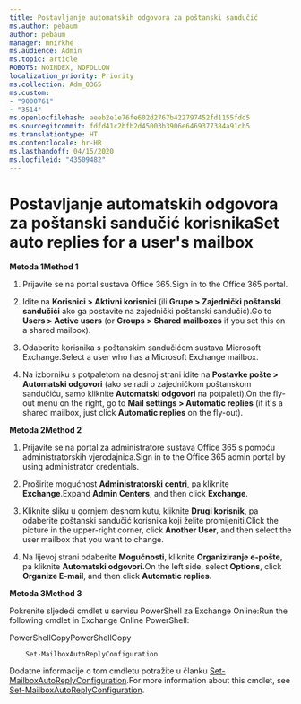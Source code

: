```yaml
---
title: Postavljanje automatskih odgovora za poštanski sandučić
ms.author: pebaum
author: pebaum
manager: mnirkhe
ms.audience: Admin
ms.topic: article
ROBOTS: NOINDEX, NOFOLLOW
localization_priority: Priority
ms.collection: Adm_O365
ms.custom:
- "9000761"
- "3514"
ms.openlocfilehash: aeeb2e1e76fe602d2767b422797452fd1155fdd5
ms.sourcegitcommit: fdfd41c2bfb2d45003b3906e6469377384a91cb5
ms.translationtype: HT
ms.contentlocale: hr-HR
ms.lasthandoff: 04/15/2020
ms.locfileid: "43509482"
---
```

# <a name="set-auto-replies-for-a-users-mailbox"></a><span data-ttu-id="a3222-102">Postavljanje automatskih odgovora za poštanski sandučić korisnika</span><span class="sxs-lookup"><span data-stu-id="a3222-102">Set auto replies for a user's mailbox</span></span>

<span data-ttu-id="a3222-103">**Metoda 1**</span><span class="sxs-lookup"><span data-stu-id="a3222-103">**Method 1**</span></span>

1. <span data-ttu-id="a3222-104">Prijavite se na portal sustava Office 365.</span><span class="sxs-lookup"><span data-stu-id="a3222-104">Sign in to the Office 365 portal.</span></span>

2. <span data-ttu-id="a3222-105">Idite na **Korisnici > Aktivni korisnici** (ili **Grupe > Zajednički poštanski sandučići** ako ga postavite na zajednički poštanski sandučić).</span><span class="sxs-lookup"><span data-stu-id="a3222-105">Go to **Users > Active users** (or **Groups > Shared mailboxes** if you set this on a shared mailbox).</span></span>

3. <span data-ttu-id="a3222-106">Odaberite korisnika s poštanskim sandučićem sustava Microsoft Exchange.</span><span class="sxs-lookup"><span data-stu-id="a3222-106">Select a user who has a Microsoft Exchange mailbox.</span></span>

4. <span data-ttu-id="a3222-107">Na izborniku s potpaletom na desnoj strani idite na **Postavke pošte > Automatski odgovori** (ako se radi o zajedničkom poštanskom sandučiću, samo kliknite **Automatski odgovori** na potpaleti).</span><span class="sxs-lookup"><span data-stu-id="a3222-107">On the fly-out menu on the right, go to **Mail settings > Automatic replies** (if it's a shared mailbox, just click **Automatic replies** on the fly-out).</span></span>

<span data-ttu-id="a3222-108">**Metoda 2**</span><span class="sxs-lookup"><span data-stu-id="a3222-108">**Method 2**</span></span>

1. <span data-ttu-id="a3222-109">Prijavite se na portal za administratore sustava Office 365 s pomoću administratorskih vjerodajnica.</span><span class="sxs-lookup"><span data-stu-id="a3222-109">Sign in to the Office 365 admin portal by using administrator credentials.</span></span>

2. <span data-ttu-id="a3222-110">Proširite mogućnost **Administratorski centri**, pa kliknite **Exchange**.</span><span class="sxs-lookup"><span data-stu-id="a3222-110">Expand **Admin Centers**, and then click **Exchange**.</span></span>

3. <span data-ttu-id="a3222-111">Kliknite sliku u gornjem desnom kutu, kliknite **Drugi korisnik**, pa odaberite poštanski sandučić korisnika koji želite promijeniti.</span><span class="sxs-lookup"><span data-stu-id="a3222-111">Click the picture in the upper-right corner, click **Another User**, and then select the user mailbox that you want to change.</span></span>

4. <span data-ttu-id="a3222-112">Na lijevoj strani odaberite **Mogućnosti**, kliknite **Organiziranje e-pošte**, pa kliknite **Automatski odgovori.**</span><span class="sxs-lookup"><span data-stu-id="a3222-112">On the left side, select **Options**, click **Organize E-mail**, and then click **Automatic replies.**</span></span>

<span data-ttu-id="a3222-113">**Metoda 3**</span><span class="sxs-lookup"><span data-stu-id="a3222-113">**Method 3**</span></span>

<span data-ttu-id="a3222-114">Pokrenite sljedeći cmdlet u servisu PowerShell za Exchange Online:</span><span class="sxs-lookup"><span data-stu-id="a3222-114">Run the following cmdlet in Exchange Online PowerShell:</span></span>

<span data-ttu-id="a3222-115">PowerShellCopy</span><span class="sxs-lookup"><span data-stu-id="a3222-115">PowerShellCopy</span></span>

```
    Set-MailboxAutoReplyConfiguration
```

<span data-ttu-id="a3222-116">Dodatne informacije o tom cmdletu potražite u članku [Set-MailboxAutoReplyConfiguration](https://docs.microsoft.com/powershell/module/exchange/mailboxes/set-mailboxautoreplyconfiguration).</span><span class="sxs-lookup"><span data-stu-id="a3222-116">For more information about this cmdlet, see [Set-MailboxAutoReplyConfiguration](https://docs.microsoft.com/powershell/module/exchange/mailboxes/set-mailboxautoreplyconfiguration).</span></span>
